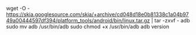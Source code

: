wget -O - https://skia.googlesource.com/skia/+archive/cd048d18e0b81338c1a04b9749a00444597df394/platform_tools/android/bin/linux.tar.gz | tar -zxvf - adb
sudo mv adb /usr/bin/adb
sudo chmod +x /usr/bin/adb
adb version